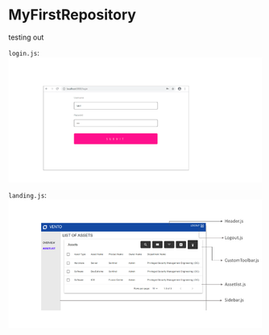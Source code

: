 # MyFirstRepository
testing out

`login.js`:
    ![image](/sample/login.png "login") 


`landing.js`:
![image](/sample/assetlist.png "assetlist")
